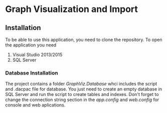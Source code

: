 # Graph Visualization and Import

## Installation
To be able to use this application, you need to clone the repository. To open the application you need
1. Visual Studio 2013/2015 
2. SQL Server

### Database Installation
The project contains a folder *GraphViz.Database* whci includes the script and .dacpac file for database. 
You just need to create an empty database in SQL Server and run the script to create tables and indexes. Don't forget to change the connection string section in the *app.config* and *web.config* for console and web aplications.



